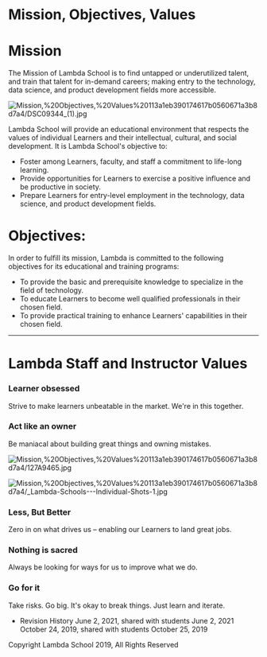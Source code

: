 # Mission, Objectives, Values

# Mission

The Mission of Lambda School is to find untapped or underutilized talent, and train that talent for in-demand careers; making entry to the technology, data science, and product development fields more accessible.

![Mission,%20Objectives,%20Values%20113a1eb390174617b0560671a3b8d7a4/DSC09344_(1).jpg](<Mission,%20Objectives,%20Values%20113a1eb390174617b0560671a3b8d7a4/DSC09344_(1).jpg>)

Lambda School will provide an educational environment that respects the values of individual Learners and their intellectual, cultural, and social development. It is Lambda School's objective to:

- Foster among Learners, faculty, and staff a commitment to life-long learning.
- Provide opportunities for Learners to exercise a positive influence and be productive in society.
- Prepare Learners for entry-level employment in the technology, data science, and product development fields.

# Objectives:

In order to fulfill its mission, Lambda is committed to the following objectives for its educational and training programs:

- To provide the basic and prerequisite knowledge to specialize in the field of technology.
- To educate Learners to become well qualified professionals in their chosen field.
- To provide practical training to enhance Learners' capabilities in their chosen field.

---

# Lambda Staff and Instructor Values

### Learner obsessed

Strive to make learners unbeatable in the market. We're in this together.

### Act like an owner

Be maniacal about building great things and owning mistakes.

![Mission,%20Objectives,%20Values%20113a1eb390174617b0560671a3b8d7a4/127A9465.jpg](Mission,%20Objectives,%20Values%20113a1eb390174617b0560671a3b8d7a4/127A9465.jpg)

![Mission,%20Objectives,%20Values%20113a1eb390174617b0560671a3b8d7a4/_Lambda-Schools---Individual-Shots-1.jpg](Mission,%20Objectives,%20Values%20113a1eb390174617b0560671a3b8d7a4/_Lambda-Schools---Individual-Shots-1.jpg)

### Less, But Better

Zero in on what drives us – enabling our Learners to land great jobs.

### Nothing is sacred

Always be looking for ways for us to improve what we do.

### Go for it

Take risks. Go big. It's okay to break things. Just learn and iterate.

- Revision History
  June 2, 2021, shared with students June 2, 2021
  October 24, 2019, shared with students October 25, 2019

Copyright Lambda School 2019, All Rights Reserved
